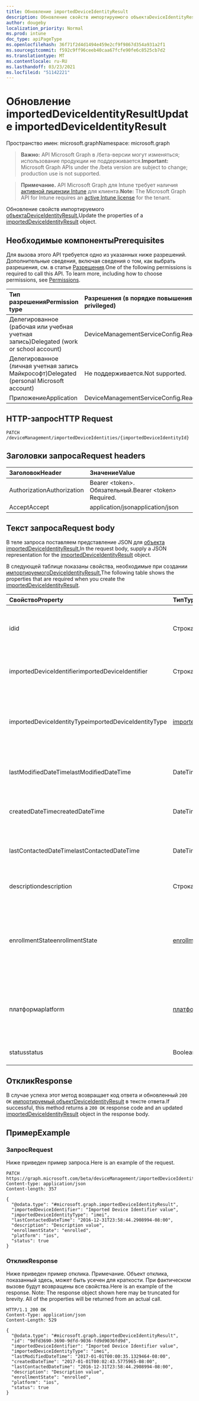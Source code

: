 ```yaml
---
title: Обновление importedDeviceIdentityResult
description: Обновление свойств импортируемого объектаDeviceIdentityResult.
author: dougeby
localization_priority: Normal
ms.prod: intune
doc_type: apiPageType
ms.openlocfilehash: 36f71f2d4d1494e459e2cf9f9867d354a931a2f1
ms.sourcegitcommit: f592c9ff96ceeb40caa67fcfe90fe6c8525cb7d2
ms.translationtype: MT
ms.contentlocale: ru-RU
ms.lasthandoff: 03/23/2021
ms.locfileid: "51142221"
---
```

# <a name="update-importeddeviceidentityresult"></a><span data-ttu-id="7a66a-103">Обновление importedDeviceIdentityResult</span><span class="sxs-lookup"><span data-stu-id="7a66a-103">Update importedDeviceIdentityResult</span></span>

<span data-ttu-id="7a66a-104">Пространство имен: microsoft.graph</span><span class="sxs-lookup"><span data-stu-id="7a66a-104">Namespace: microsoft.graph</span></span>

> <span data-ttu-id="7a66a-105">**Важно:** API Microsoft Graph в /бета-версии могут изменяться; использование продукции не поддерживается.</span><span class="sxs-lookup"><span data-stu-id="7a66a-105">**Important:** Microsoft Graph APIs under the /beta version are subject to change; production use is not supported.</span></span>

> <span data-ttu-id="7a66a-106">**Примечание.** API Microsoft Graph для Intune требует наличия [активной лицензии Intune](https://go.microsoft.com/fwlink/?linkid=839381) для клиента.</span><span class="sxs-lookup"><span data-stu-id="7a66a-106">**Note:** The Microsoft Graph API for Intune requires an [active Intune license](https://go.microsoft.com/fwlink/?linkid=839381) for the tenant.</span></span>

<span data-ttu-id="7a66a-107">Обновление свойств импортируемого [объектаDeviceIdentityResult.](../resources/intune-enrollment-importeddeviceidentityresult.md)</span><span class="sxs-lookup"><span data-stu-id="7a66a-107">Update the properties of a [importedDeviceIdentityResult](../resources/intune-enrollment-importeddeviceidentityresult.md) object.</span></span>

## <a name="prerequisites"></a><span data-ttu-id="7a66a-108">Необходимые компоненты</span><span class="sxs-lookup"><span data-stu-id="7a66a-108">Prerequisites</span></span>
<span data-ttu-id="7a66a-p101">Для вызова этого API требуется одно из указанных ниже разрешений. Дополнительные сведения, включая сведения о том, как выбрать разрешения, см. в статье [Разрешения](/graph/permissions-reference).</span><span class="sxs-lookup"><span data-stu-id="7a66a-p101">One of the following permissions is required to call this API. To learn more, including how to choose permissions, see [Permissions](/graph/permissions-reference).</span></span>

|<span data-ttu-id="7a66a-111">Тип разрешения</span><span class="sxs-lookup"><span data-stu-id="7a66a-111">Permission type</span></span>|<span data-ttu-id="7a66a-112">Разрешения (в порядке повышения привилегий)</span><span class="sxs-lookup"><span data-stu-id="7a66a-112">Permissions (from least to most privileged)</span></span>|
|:---|:---|
|<span data-ttu-id="7a66a-113">Делегированное (рабочая или учебная учетная запись)</span><span class="sxs-lookup"><span data-stu-id="7a66a-113">Delegated (work or school account)</span></span>|<span data-ttu-id="7a66a-114">DeviceManagementServiceConfig.ReadWrite.All</span><span class="sxs-lookup"><span data-stu-id="7a66a-114">DeviceManagementServiceConfig.ReadWrite.All</span></span>|
|<span data-ttu-id="7a66a-115">Делегированное (личная учетная запись Майкрософт)</span><span class="sxs-lookup"><span data-stu-id="7a66a-115">Delegated (personal Microsoft account)</span></span>|<span data-ttu-id="7a66a-116">Не поддерживается.</span><span class="sxs-lookup"><span data-stu-id="7a66a-116">Not supported.</span></span>|
|<span data-ttu-id="7a66a-117">Приложение</span><span class="sxs-lookup"><span data-stu-id="7a66a-117">Application</span></span>|<span data-ttu-id="7a66a-118">DeviceManagementServiceConfig.ReadWrite.All</span><span class="sxs-lookup"><span data-stu-id="7a66a-118">DeviceManagementServiceConfig.ReadWrite.All</span></span>|

## <a name="http-request"></a><span data-ttu-id="7a66a-119">HTTP-запрос</span><span class="sxs-lookup"><span data-stu-id="7a66a-119">HTTP Request</span></span>
<!-- {
  "blockType": "ignored"
}
-->
``` http
PATCH /deviceManagement/importedDeviceIdentities/{importedDeviceIdentityId}
```

## <a name="request-headers"></a><span data-ttu-id="7a66a-120">Заголовки запроса</span><span class="sxs-lookup"><span data-stu-id="7a66a-120">Request headers</span></span>
|<span data-ttu-id="7a66a-121">Заголовок</span><span class="sxs-lookup"><span data-stu-id="7a66a-121">Header</span></span>|<span data-ttu-id="7a66a-122">Значение</span><span class="sxs-lookup"><span data-stu-id="7a66a-122">Value</span></span>|
|:---|:---|
|<span data-ttu-id="7a66a-123">Authorization</span><span class="sxs-lookup"><span data-stu-id="7a66a-123">Authorization</span></span>|<span data-ttu-id="7a66a-124">Bearer &lt;token&gt;. Обязательный.</span><span class="sxs-lookup"><span data-stu-id="7a66a-124">Bearer &lt;token&gt; Required.</span></span>|
|<span data-ttu-id="7a66a-125">Accept</span><span class="sxs-lookup"><span data-stu-id="7a66a-125">Accept</span></span>|<span data-ttu-id="7a66a-126">application/json</span><span class="sxs-lookup"><span data-stu-id="7a66a-126">application/json</span></span>|

## <a name="request-body"></a><span data-ttu-id="7a66a-127">Текст запроса</span><span class="sxs-lookup"><span data-stu-id="7a66a-127">Request body</span></span>
<span data-ttu-id="7a66a-128">В теле запроса поставляем представление JSON для [объекта importedDeviceIdentityResult.](../resources/intune-enrollment-importeddeviceidentityresult.md)</span><span class="sxs-lookup"><span data-stu-id="7a66a-128">In the request body, supply a JSON representation for the [importedDeviceIdentityResult](../resources/intune-enrollment-importeddeviceidentityresult.md) object.</span></span>

<span data-ttu-id="7a66a-129">В следующей таблице показаны свойства, необходимые при создании [импортируемогоDeviceIdentityResult.](../resources/intune-enrollment-importeddeviceidentityresult.md)</span><span class="sxs-lookup"><span data-stu-id="7a66a-129">The following table shows the properties that are required when you create the [importedDeviceIdentityResult](../resources/intune-enrollment-importeddeviceidentityresult.md).</span></span>

|<span data-ttu-id="7a66a-130">Свойство</span><span class="sxs-lookup"><span data-stu-id="7a66a-130">Property</span></span>|<span data-ttu-id="7a66a-131">Тип</span><span class="sxs-lookup"><span data-stu-id="7a66a-131">Type</span></span>|<span data-ttu-id="7a66a-132">Описание</span><span class="sxs-lookup"><span data-stu-id="7a66a-132">Description</span></span>|
|:---|:---|:---|
|<span data-ttu-id="7a66a-133">id</span><span class="sxs-lookup"><span data-stu-id="7a66a-133">id</span></span>|<span data-ttu-id="7a66a-134">Строка</span><span class="sxs-lookup"><span data-stu-id="7a66a-134">String</span></span>|<span data-ttu-id="7a66a-135">Идентификатор импортируемого удостоверения устройства, унаследованный от [importedDeviceIdentity](../resources/intune-enrollment-importeddeviceidentity.md)</span><span class="sxs-lookup"><span data-stu-id="7a66a-135">Id of the imported device identity Inherited from [importedDeviceIdentity](../resources/intune-enrollment-importeddeviceidentity.md)</span></span>|
|<span data-ttu-id="7a66a-136">importedDeviceIdentifier</span><span class="sxs-lookup"><span data-stu-id="7a66a-136">importedDeviceIdentifier</span></span>|<span data-ttu-id="7a66a-137">Строка</span><span class="sxs-lookup"><span data-stu-id="7a66a-137">String</span></span>|<span data-ttu-id="7a66a-138">Импортируемый идентификатор устройства, унаследованный от [импортируемогоDeviceIdentity](../resources/intune-enrollment-importeddeviceidentity.md)</span><span class="sxs-lookup"><span data-stu-id="7a66a-138">Imported Device Identifier Inherited from [importedDeviceIdentity](../resources/intune-enrollment-importeddeviceidentity.md)</span></span>|
|<span data-ttu-id="7a66a-139">importedDeviceIdentityType</span><span class="sxs-lookup"><span data-stu-id="7a66a-139">importedDeviceIdentityType</span></span>|[<span data-ttu-id="7a66a-140">importedDeviceIdentityType</span><span class="sxs-lookup"><span data-stu-id="7a66a-140">importedDeviceIdentityType</span></span>](../resources/intune-enrollment-importeddeviceidentitytype.md)|<span data-ttu-id="7a66a-141">Тип импортируемого удостоверения устройства, унаследованный от [импортируемогоDeviceIdentity](../resources/intune-enrollment-importeddeviceidentity.md).</span><span class="sxs-lookup"><span data-stu-id="7a66a-141">Type of Imported Device Identity Inherited from [importedDeviceIdentity](../resources/intune-enrollment-importeddeviceidentity.md).</span></span> <span data-ttu-id="7a66a-142">Возможные значения: `unknown`, `imei`, `serialNumber`.</span><span class="sxs-lookup"><span data-stu-id="7a66a-142">Possible values are: `unknown`, `imei`, `serialNumber`.</span></span>|
|<span data-ttu-id="7a66a-143">lastModifiedDateTime</span><span class="sxs-lookup"><span data-stu-id="7a66a-143">lastModifiedDateTime</span></span>|<span data-ttu-id="7a66a-144">DateTimeOffset</span><span class="sxs-lookup"><span data-stu-id="7a66a-144">DateTimeOffset</span></span>|<span data-ttu-id="7a66a-145">Последнее изменение dateTime описания, унаследованной от [importedDeviceIdentity](../resources/intune-enrollment-importeddeviceidentity.md)</span><span class="sxs-lookup"><span data-stu-id="7a66a-145">Last Modified DateTime of the description Inherited from [importedDeviceIdentity](../resources/intune-enrollment-importeddeviceidentity.md)</span></span>|
|<span data-ttu-id="7a66a-146">createdDateTime</span><span class="sxs-lookup"><span data-stu-id="7a66a-146">createdDateTime</span></span>|<span data-ttu-id="7a66a-147">DateTimeOffset</span><span class="sxs-lookup"><span data-stu-id="7a66a-147">DateTimeOffset</span></span>|<span data-ttu-id="7a66a-148">Время создания даты устройства, унаследованной от [импортируемогоDeviceIdentity](../resources/intune-enrollment-importeddeviceidentity.md)</span><span class="sxs-lookup"><span data-stu-id="7a66a-148">Created Date Time of the device Inherited from [importedDeviceIdentity](../resources/intune-enrollment-importeddeviceidentity.md)</span></span>|
|<span data-ttu-id="7a66a-149">lastContactedDateTime</span><span class="sxs-lookup"><span data-stu-id="7a66a-149">lastContactedDateTime</span></span>|<span data-ttu-id="7a66a-150">DateTimeOffset</span><span class="sxs-lookup"><span data-stu-id="7a66a-150">DateTimeOffset</span></span>|<span data-ttu-id="7a66a-151">Время последней контактируемой даты устройства, унаследованной от [importedDeviceIdentity](../resources/intune-enrollment-importeddeviceidentity.md)</span><span class="sxs-lookup"><span data-stu-id="7a66a-151">Last Contacted Date Time of the device Inherited from [importedDeviceIdentity](../resources/intune-enrollment-importeddeviceidentity.md)</span></span>|
|<span data-ttu-id="7a66a-152">description</span><span class="sxs-lookup"><span data-stu-id="7a66a-152">description</span></span>|<span data-ttu-id="7a66a-153">Строка</span><span class="sxs-lookup"><span data-stu-id="7a66a-153">String</span></span>|<span data-ttu-id="7a66a-154">Описание устройства, унаследованной от [импортируемогоDeviceIdentity](../resources/intune-enrollment-importeddeviceidentity.md)</span><span class="sxs-lookup"><span data-stu-id="7a66a-154">The description of the device Inherited from [importedDeviceIdentity](../resources/intune-enrollment-importeddeviceidentity.md)</span></span>|
|<span data-ttu-id="7a66a-155">enrollmentState</span><span class="sxs-lookup"><span data-stu-id="7a66a-155">enrollmentState</span></span>|[<span data-ttu-id="7a66a-156">enrollmentState</span><span class="sxs-lookup"><span data-stu-id="7a66a-156">enrollmentState</span></span>](../resources/intune-shared-enrollmentstate.md)|<span data-ttu-id="7a66a-157">Состояние устройства в Intune Наследуется от [importedDeviceIdentity](../resources/intune-enrollment-importeddeviceidentity.md).</span><span class="sxs-lookup"><span data-stu-id="7a66a-157">The state of the device in Intune Inherited from [importedDeviceIdentity](../resources/intune-enrollment-importeddeviceidentity.md).</span></span> <span data-ttu-id="7a66a-158">Возможные значения: `unknown`, `enrolled`, `pendingReset`, `failed`, `notContacted`, `blocked`.</span><span class="sxs-lookup"><span data-stu-id="7a66a-158">Possible values are: `unknown`, `enrolled`, `pendingReset`, `failed`, `notContacted`, `blocked`.</span></span>|
|<span data-ttu-id="7a66a-159">платформа</span><span class="sxs-lookup"><span data-stu-id="7a66a-159">platform</span></span>|[<span data-ttu-id="7a66a-160">платформа</span><span class="sxs-lookup"><span data-stu-id="7a66a-160">platform</span></span>](../resources/intune-enrollment-platform.md)|<span data-ttu-id="7a66a-161">Платформа устройства.</span><span class="sxs-lookup"><span data-stu-id="7a66a-161">The platform of the Device.</span></span> <span data-ttu-id="7a66a-162">Наследуется [от importedDeviceIdentity](../resources/intune-enrollment-importeddeviceidentity.md).</span><span class="sxs-lookup"><span data-stu-id="7a66a-162">Inherited from [importedDeviceIdentity](../resources/intune-enrollment-importeddeviceidentity.md).</span></span> <span data-ttu-id="7a66a-163">Возможные значения: `unknown`, `ios`, `android`, `windows`, `windowsMobile`, `macOS`.</span><span class="sxs-lookup"><span data-stu-id="7a66a-163">Possible values are: `unknown`, `ios`, `android`, `windows`, `windowsMobile`, `macOS`.</span></span>|
|<span data-ttu-id="7a66a-164">status</span><span class="sxs-lookup"><span data-stu-id="7a66a-164">status</span></span>|<span data-ttu-id="7a66a-165">Boolean</span><span class="sxs-lookup"><span data-stu-id="7a66a-165">Boolean</span></span>|<span data-ttu-id="7a66a-166">Состояние удостоверения импортируемого устройства</span><span class="sxs-lookup"><span data-stu-id="7a66a-166">Status of imported device identity</span></span>|



## <a name="response"></a><span data-ttu-id="7a66a-167">Отклик</span><span class="sxs-lookup"><span data-stu-id="7a66a-167">Response</span></span>
<span data-ttu-id="7a66a-168">В случае успеха этот метод возвращает код ответа и обновленный `200 OK` [импортируемый объектDeviceIdentityResult](../resources/intune-enrollment-importeddeviceidentityresult.md) в тексте ответа.</span><span class="sxs-lookup"><span data-stu-id="7a66a-168">If successful, this method returns a `200 OK` response code and an updated [importedDeviceIdentityResult](../resources/intune-enrollment-importeddeviceidentityresult.md) object in the response body.</span></span>

## <a name="example"></a><span data-ttu-id="7a66a-169">Пример</span><span class="sxs-lookup"><span data-stu-id="7a66a-169">Example</span></span>

### <a name="request"></a><span data-ttu-id="7a66a-170">Запрос</span><span class="sxs-lookup"><span data-stu-id="7a66a-170">Request</span></span>
<span data-ttu-id="7a66a-171">Ниже приведен пример запроса.</span><span class="sxs-lookup"><span data-stu-id="7a66a-171">Here is an example of the request.</span></span>
``` http
PATCH https://graph.microsoft.com/beta/deviceManagement/importedDeviceIdentities/{importedDeviceIdentityId}
Content-type: application/json
Content-length: 357

{
  "@odata.type": "#microsoft.graph.importedDeviceIdentityResult",
  "importedDeviceIdentifier": "Imported Device Identifier value",
  "importedDeviceIdentityType": "imei",
  "lastContactedDateTime": "2016-12-31T23:58:44.2908994-08:00",
  "description": "Description value",
  "enrollmentState": "enrolled",
  "platform": "ios",
  "status": true
}
```

### <a name="response"></a><span data-ttu-id="7a66a-172">Отклик</span><span class="sxs-lookup"><span data-stu-id="7a66a-172">Response</span></span>
<span data-ttu-id="7a66a-p105">Ниже приведен пример отклика. Примечание. Объект отклика, показанный здесь, может быть усечен для краткости. При фактическом вызове будут возвращены все свойства.</span><span class="sxs-lookup"><span data-stu-id="7a66a-p105">Here is an example of the response. Note: The response object shown here may be truncated for brevity. All of the properties will be returned from an actual call.</span></span>
``` http
HTTP/1.1 200 OK
Content-Type: application/json
Content-Length: 529

{
  "@odata.type": "#microsoft.graph.importedDeviceIdentityResult",
  "id": "9dfd3690-3690-9dfd-9036-fd9d9036fd9d",
  "importedDeviceIdentifier": "Imported Device Identifier value",
  "importedDeviceIdentityType": "imei",
  "lastModifiedDateTime": "2017-01-01T00:00:35.1329464-08:00",
  "createdDateTime": "2017-01-01T00:02:43.5775965-08:00",
  "lastContactedDateTime": "2016-12-31T23:58:44.2908994-08:00",
  "description": "Description value",
  "enrollmentState": "enrolled",
  "platform": "ios",
  "status": true
}
```




